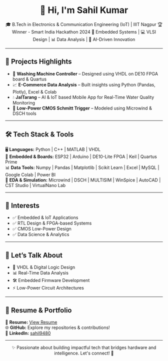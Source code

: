 <h1 align="center">👋 Hi, I'm Sahil Kumar</h1>
<p align="center">
🎓 B.Tech in Electronics & Communication Engineering (IoT) | IIIT Nagpur  
🏆 Winner - Smart India Hackathon 2024  
🔧 Embedded Systems | 💻 VLSI Design | 📊 Data Analysis | 🤖 AI-Driven Innovation  
</p>

---

## 🚀 Projects Highlights

- 🧼 <strong>Washing Machine Controller</strong> – Designed using VHDL on DE10 FPGA board & Quartus  
- 📈 <strong>E-Commerce Data Analysis</strong> – Built insights using Python (Pandas, Plotly), Excel & Colab  
- 💧 <strong>JalTarang</strong> – AI & IoT based Mobile App for Real-Time Water Quality Monitoring  
- 🔌 <strong>Low-Power CMOS Schmitt Trigger</strong> – Modeled using Microwind & DSCH tools  

---

## 🛠️ Tech Stack & Tools

🖥️ <strong>Languages:</strong> Python | C++ | MATLAB | VHDL  
📡 <strong>Embedded & Boards:</strong> ESP32 | Arduino | DE10-Lite FPGA | Keil | Quartus Prime  
📊 <strong>Data Tools:</strong> Numpy | Pandas | Matplotlib | Scikit Learn | Excel | MySQL | Google Colab | Power BI  
📐 <strong>EDA & Simulation:</strong> Microwind | DSCH | MULTISIM | WinSpice | AutoCAD | CST Studio | VirtualNano Lab

---

## 🎯 Interests

- ✅ Embedded & IoT Applications  
- ✅ RTL Design & FPGA-based Systems  
- ✅ CMOS Low-Power Design  
- ✅ Data Science & Analytics  

---

## 💬 Let’s Talk About

- 🧠 VHDL & Digital Logic Design  
- 📊 Real-Time Data Analysis  
- 🛠️ Embedded Firmware Development  
- ⚡ Low-Power Circuit Architectures    

---

## 📂 Resume & Portfolio

📄 <strong>Resume:</strong> [View Resume](https://your-link.com)  
🌐 <strong>GitHub:</strong> Explore my repositories & contributions!  
🔗 <strong>LinkedIn:</strong> [sahil9480](https://linkedin.com/in/sahil9480)

---

<p align="center">
✨ Passionate about building impactful tech that bridges hardware and intelligence. Let's connect! 🤝
</p>
